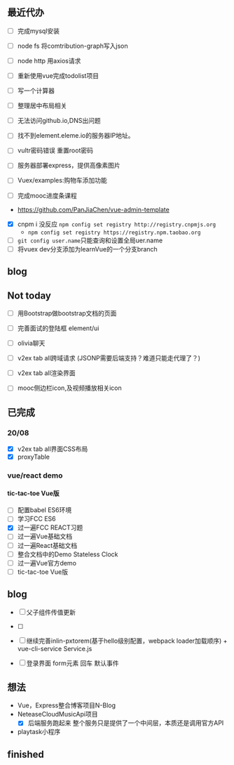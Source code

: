 ## 最近代办

- [ ] 完成mysql安装
- [ ] node fs 将comtribution-graph写入json
- [ ] node http 用axios请求



- [ ] 重新使用vue完成todolist项目
- [ ] 写一个计算器
- [ ] 整理居中布局相关

- [ ] 无法访问github.io,DNS出问题
- [ ] 找不到element.eleme.io的服务器IP地址。
- [ ] vultr密码错误 重置root密码

- [ ] 服务器部署express，提供高像素图片
- [ ] Vuex/examples:购物车添加功能
- [ ] 完成mooc进度条课程

- https://github.com/PanJiaChen/vue-admin-template
- [x] cnpm i 没反应	`npm config set registry http://registry.cnpmjs.org`
	- `npm config set registry https://registry.npm.taobao.org`
- [ ] `git config user.name`只能查询和设置全局uer.name
- [ ] 将vuex dev分支添加为learnVue的一个分支branch

## blog
	
## Not today
- [ ] 用Bootstrap做bootstrap文档的页面
- [ ] 完善面试的登陆框  element/ui	
- [ ] olivia聊天
- [ ] v2ex tab all跨域请求 (JSONP需要后端支持？难道只能走代理了？)
- [ ] v2ex tab all渲染界面
- [ ] mooc侧边栏icon,及视频播放相关icon


## 已完成
### 20/08
- [x] v2ex tab all界面CSS布局
- [x] proxyTable

### vue/react demo
#### tic-tac-toe Vue版
- [ ] 配置babel ES6环境
- [ ] 学习FCC ES6
- [x] 过一遍FCC REACT习题
- [ ] 过一遍Vue基础文档
- [ ] 过一遍React基础文档
- [ ] 整合文档中的Demo    Stateless Clock
- [ ] 过一遍Vue官方demo
- [ ] tic-tac-toe Vue版

## blog
- [ ] 父子组件传值更新
- [ ] 
- [ ] 继续完善inlin-pxtorem(基于hello级别配置，webpack loader加载顺序)
		+ vue-cli-service  Service.js
- [ ] 登录界面 form元素 回车 默认事件




## 想法
+ Vue，Express整合博客项目N-Blog
+ NeteaseCloudMusicApi项目
	- [x] 后端服务跑起来  整个服务只是提供了一个中间层，本质还是调用官方API
+ playtask小程序

## finished

